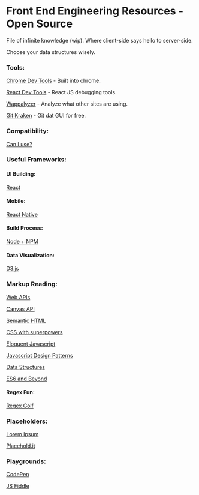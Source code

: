 # Front End Engineering Resources - Open Source
File of infinite knowledge (wip). Where client-side says hello to server-side. 

Choose your data structures wisely.

### Tools:
[Chrome Dev Tools](https://developer.chrome.com/devtools) - Built into chrome.

[React Dev Tools](https://chrome.google.com/webstore/detail/react-developer-tools/fmkadmapgofadopljbjfkapdkoienihi?hl=en) - React JS debugging tools.

[Wappalyzer](https://chrome.google.com/webstore/detail/wappalyzer/gppongmhjkpfnbhagpmjfkannfbllamg?hl=en) - Analyze what other sites are using. 

[Git Kraken](https://www.gitkraken.com/) - Git dat GUI for free. 

### Compatibility:
[Can I use?](http://caniuse.com/)

### Useful Frameworks:
#### UI Building: 
[React](https://facebook.github.io/react/)
#### Mobile:
[React Native](https://facebook.github.io/react-native/)
#### Build Process:
[Node + NPM](https://www.npmjs.com/)
#### Data Visualization: 
[D3.js](https://github.com/d3/d3)

### Markup Reading:
[Web APIs](https://developer.mozilla.org/en-US/docs/Web/API)

[Canvas API](https://developer.mozilla.org/en-US/docs/Web/API/Canvas_API)

[Semantic HTML](https://www.w3schools.com/html/html5_semantic_elements.asp)

[CSS with superpowers](http://sass-lang.com/)

[Eloquent Javascript](http://eloquentjavascript.net/)

[Javascript Design Patterns](https://addyosmani.com/resources/essentialjsdesignpatterns/book/)

[Data Structures](https://developer.mozilla.org/en-US/docs/Web/JavaScript/Data_structures)

[ES6 and Beyond](https://github.com/getify/You-Dont-Know-JS/tree/master/es6%20%26%20beyond)

#### Regex Fun:
[Regex Golf](https://alf.nu/RegexGolf)

### Placeholders: 
[Lorem Ipsum](http://lipsum.com)

[Placehold.it](http://placehold.it)

### Playgrounds:
[CodePen](codepen.io)

[JS Fiddle](jsfiddle.net)
